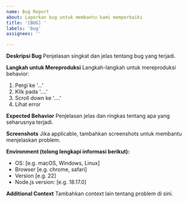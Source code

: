 ```yaml
---
name: Bug Report
about: Laporkan bug untuk membantu kami memperbaiki
title: '[BUG] '
labels: 'bug'
assignees: ''

---
```


**Deskripsi Bug**
Penjelasan singkat dan jelas tentang bug yang terjadi.

**Langkah untuk Mereproduksi**
Langkah-langkah untuk mereproduksi behavior:
1. Pergi ke '...'
2. Klik pada '....'
3. Scroll down ke '....'
4. Lihat error

**Expected Behavior**
Penjelasan jelas dan ringkas tentang apa yang seharusnya terjadi.

**Screenshots**
Jika applicable, tambahkan screenshots untuk membantu menjelaskan problem.

**Environment (tolong lengkapi informasi berikut):**
 - OS: [e.g. macOS, Windows, Linux]
 - Browser [e.g. chrome, safari]
 - Version [e.g. 22]
 - Node.js version: [e.g. 18.17.0]

**Additional Context**
Tambahkan context lain tentang problem di sini.
